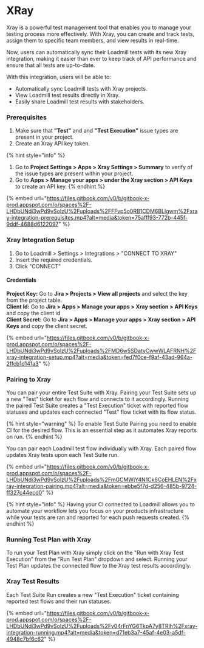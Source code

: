 # XRay

Xray is a powerful test management tool that enables you to manage your testing process more effectively. With Xray, you can create and track tests, assign them to specific team members, and view results in real-time.&#x20;

Now, users can automatically sync their Loadmill tests with its new Xray integration, making it easier than ever to keep track of API performance and ensure that all tests are up-to-date.

With this integration, users will be able to:

* Automatically sync Loadmill tests with Xray projects.
* View Loadmill test results directly in Xray.
* Easily share Loadmill test results with stakeholders.

### Prerequisites

1. Make sure that **"Test"** and and **"Test Execution"** issue types are present in your project.
2. Create an Xray API key token.

{% hint style="info" %}
1. Go to **Project Settings > Apps > Xray Settings > Summary** to verify of the issue types are present within your project.
2. Go to **Apps > Manage your apps > under the Xray section > API Keys** to create an API key.
{% endhint %}

{% embed url="https://files.gitbook.com/v0/b/gitbook-x-prod.appspot.com/o/spaces%2F-LHDbUNdi3wPd9vSolzU%2Fuploads%2FFFvp5o0RB1CDM6BLlgwm%2Fxray-integration-prerequisites.mp4?alt=media&token=75afff93-772b-445f-9ddf-4688d6122097" %}

### Xray Integration Setup

1. Go to Loadmill > Settings > Integrations > "CONNECT TO XRAY"
2. Insert the required credentials.
3. Click "CONNECT"

#### Credentials

**Project Key:** Go to **Jira > Projects > View all projects** and select the key from the project table.\
**Client Id:** Go to **Jira > Apps > Manage your apps >  Xray section > API Keys** and copy the client id\
**Client Secret:** Go to **Jira > Apps > Manage your apps >  Xray section > API Keys** and copy the client secret.

{% embed url="https://files.gitbook.com/v0/b/gitbook-x-prod.appspot.com/o/spaces%2F-LHDbUNdi3wPd9vSolzU%2Fuploads%2FMD6w5SDatyCwwWLAFRNH%2Fxray-integration-setup.mp4?alt=media&token=fed7f0ce-f9af-43ad-964a-2ffcb1d141a3" %}

### Pairing to Xray

You can pair your entire Test Suite with Xray. Pairing your Test Suite sets up a new "Test" ticket for each flow and connects to it accordingly. Running the paired Test Suite creates a "Test Execution" ticket with reported flow statuses and updates each connected "Test" flow ticket with its flow status.&#x20;

{% hint style="warning" %}
To enable Test Suite Pairing you need to enable CI for the desired flow. This is an essential step as it automates Xray reports on run.
{% endhint %}

You can pair each Loadmill test flow individually with Xray. Each paired flow updates Xray tests upon each Test Suite run.&#x20;

{% embed url="https://files.gitbook.com/v0/b/gitbook-x-prod.appspot.com/o/spaces%2F-LHDbUNdi3wPd9vSolzU%2Fuploads%2FmGCMWjY4N1Ck6CoEHLEN%2Fxray-integration-pairing.mp4?alt=media&token=ebbe5f7d-d256-485b-9724-ff327c44ecd0" %}

{% hint style="info" %}
Having your CI connected to Loadmill allows you to automate your workflow lets you focus on your products infrastructure while your tests are ran and reported for each push requests created.
{% endhint %}

### Running Test Plan with Xray

To run your Test Plan with Xray simply click on the "Run with Xray Test Execution" from the "Run Test Plan" dropdown and select. Running your Test Plan updates the connected flow to the Xray test results accordingly.



### Xray Test Results

Each Test Suite Run creates a new "Test Execution" ticket containing reported test flows and their run statuses.

{% embed url="https://files.gitbook.com/v0/b/gitbook-x-prod.appspot.com/o/spaces%2F-LHDbUNdi3wPd9vSolzU%2Fuploads%2Fv04rFnYG6TkpA7y8TRlh%2Fxray-integration-running.mp4?alt=media&token=d71eb3a7-45af-4e03-a5df-4948c7bf6c62" %}
